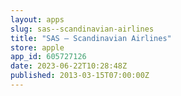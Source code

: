 ```yaml
---
layout: apps
slug: sas--scandinavian-airlines
title: "SAS – Scandinavian Airlines"
store: apple
app_id: 605727126
date: 2023-06-22T10:28:48Z
published: 2013-03-15T07:00:00Z
---
```


